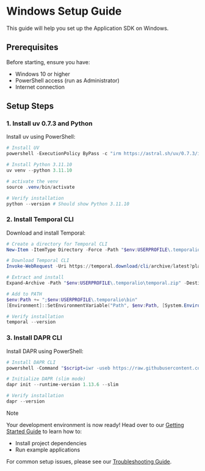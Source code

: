 # Windows Setup Guide

This guide will help you set up the Application SDK on Windows.

## Prerequisites

Before starting, ensure you have:
  - Windows 10 or higher
  - PowerShell access (run as Administrator)
  - Internet connection

## Setup Steps

### 1. Install uv 0.7.3 and Python

Install uv using PowerShell:

```powershell
# Install UV
powershell -ExecutionPolicy ByPass -c "irm https://astral.sh/uv/0.7.3/install.ps1 | iex"

# Install Python 3.11.10
uv venv --python 3.11.10

# activate the venv
source .venv/bin/activate

# Verify installation
python --version # Should show Python 3.11.10
```

### 2. Install Temporal CLI

Download and install Temporal:

```powershell
# Create a directory for Temporal CLI
New-Item -ItemType Directory -Force -Path "$env:USERPROFILE\.temporalio\bin"

# Download Temporal CLI
Invoke-WebRequest -Uri https://temporal.download/cli/archive/latest?platform=windows&arch=amd64 -OutFile "$env:USERPROFILE\.temporalio\temporal.zip"

# Extract and install
Expand-Archive -Path "$env:USERPROFILE\.temporalio\temporal.zip" -DestinationPath "$env:USERPROFILE\.temporalio\bin" -Force

# Add to PATH
$env:Path += ";$env:USERPROFILE\.temporalio\bin"
[Environment]::SetEnvironmentVariable("Path", $env:Path, [System.EnvironmentVariableTarget]::User)

# Verify installation
temporal --version
```

### 3. Install DAPR CLI

Install DAPR using PowerShell:

```powershell
# Install DAPR CLI
powershell -Command "$script=iwr -useb https://raw.githubusercontent.com/dapr/cli/master/install/install.ps1; $block=[ScriptBlock]::Create($script); invoke-command -ScriptBlock $block -ArgumentList 1.14.1"

# Initialize DAPR (slim mode)
dapr init --runtime-version 1.13.6 --slim

# Verify installation
dapr --version
```

> [!NOTE]
> Your development environment is now ready! Head over to our [Getting Started Guide](../guides/getting-started.md) to learn how to:
> - Install project dependencies
> - Run example applications

For common setup issues, please see our [Troubleshooting Guide](https://github.com/atlanhq/application-sdk/blob/main/docs/docs/setup/troubleshooting.md).
